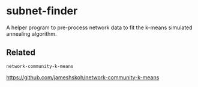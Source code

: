 # subnet-finder

A helper program to pre-process network data to fit the k-means simulated annealing algorithm.



## Related

`network-community-k-means`

https://github.com/jameshskoh/network-community-k-means

